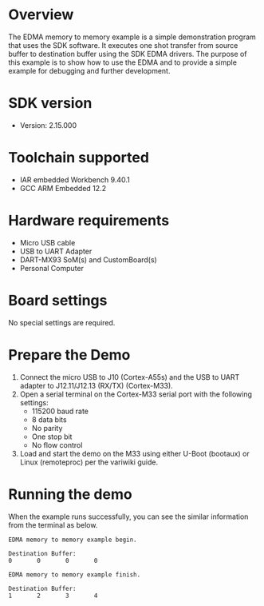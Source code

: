 Overview
========
The EDMA memory to memory example is a simple demonstration program that uses the SDK software.
It executes one shot transfer from source buffer to destination buffer using the SDK EDMA drivers.
The purpose of this example is to show how to use the EDMA and to provide a simple example for
debugging and further development.

SDK version
===========
- Version: 2.15.000

Toolchain supported
===================
- IAR embedded Workbench  9.40.1
- GCC ARM Embedded  12.2

Hardware requirements
=====================
- Micro USB cable
- USB to UART Adapter
- DART-MX93 SoM(s) and CustomBoard(s)
- Personal Computer

Board settings
==============
No special settings are required.

Prepare the Demo
================
1.  Connect the micro USB to J10 (Cortex-A55s) and the USB to UART adapter to J12.11/J12.13 (RX/TX) (Cortex-M33). 
2.  Open a serial terminal on the Cortex-M33 serial port with the following settings:
    - 115200 baud rate
    - 8 data bits
    - No parity
    - One stop bit
    - No flow control
3.  Load and start the demo on the M33 using either U-Boot (bootaux) or Linux (remoteproc) per the variwiki guide.

Running the demo
================
When the example runs successfully, you can see the similar information from the terminal as below.
~~~~~~~~~~~~~~~~~~~~~~~~~~~~~~~~~~~~~~~~~~~~~~~
EDMA memory to memory example begin.

Destination Buffer:
0       0       0       0

EDMA memory to memory example finish.

Destination Buffer:
1       2       3       4
~~~~~~~~~~~~~~~~~~~~~~~~~~~~~~~~~~~~~~~~~~~~~~~

